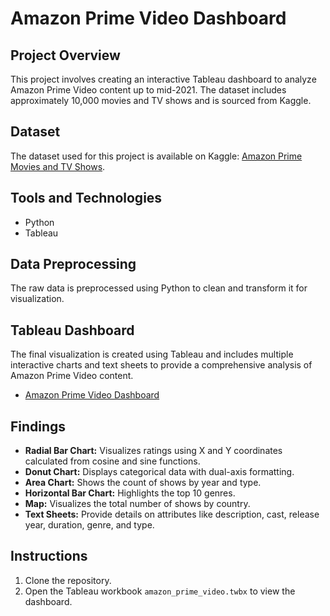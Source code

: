 # Amazon Prime Video Dashboard

## Project Overview
This project involves creating an interactive Tableau dashboard to analyze Amazon Prime Video content up to mid-2021. The dataset includes approximately 10,000 movies and TV shows and is sourced from Kaggle.

## Dataset
The dataset used for this project is available on Kaggle: [Amazon Prime Movies and TV Shows](https://www.kaggle.com/datasets/shivamb/amazon-prime-movies-and-tv-shows).

## Tools and Technologies
- Python
- Tableau

## Data Preprocessing
The raw data is preprocessed using Python to clean and transform it for visualization.

## Tableau Dashboard
The final visualization is created using Tableau and includes multiple interactive charts and text sheets to provide a comprehensive analysis of Amazon Prime Video content.
- [Amazon Prime Video Dashboard](https://public.tableau.com/app/profile/jai.bhatia3544/viz/amazon_prime_17191839828780/Dashboard1)

## Findings
- **Radial Bar Chart:** Visualizes ratings using X and Y coordinates calculated from cosine and sine functions.
- **Donut Chart:** Displays categorical data with dual-axis formatting.
- **Area Chart:** Shows the count of shows by year and type.
- **Horizontal Bar Chart:** Highlights the top 10 genres.
- **Map:** Visualizes the total number of shows by country.
- **Text Sheets:** Provide details on attributes like description, cast, release year, duration, genre, and type.

## Instructions
1. Clone the repository.
2. Open the Tableau workbook `amazon_prime_video.twbx` to view the dashboard.
